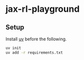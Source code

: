 # jax-rl-playground

## Setup
Install [uv](https://docs.astral.sh/uv/) before the following.

```bash
uv init
uv add -r requirements.txt
```
